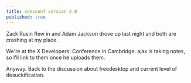 ```yaml
---
title: xdevconf version 2.0
published: true
---
```


Zack Rusin flew in and Adam Jackson drove up last night and both are
crashing at my place.

We're at the X Developers' Conference in Cambridge. ajax is taking
notes, so I'll link to them once he uploads them.

Anyway. Back to the discussion about freedesktop and current level of
desuckification.
